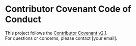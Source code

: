 # Contributor Covenant Code of Conduct

This project follows the [Contributor Covenant v2.1](https://www.contributor-covenant.org/version/2/1/code_of_conduct/).  
For questions or concerns, please contact [your email].